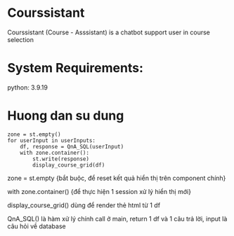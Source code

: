 # Courssistant
Courssistant (Course - Asssistant) is a chatbot support user in course selection

# System Requirements:

python: 3.9.19

# Huong dan su dung
```
zone = st.empty()
for userInput in userInputs:
    df, response = QnA_SQL(userInput)
    with zone.container():
        st.write(response)
        display_course_grid(df)
```
zone = st.empty {bắt buộc, để reset kết quả hiển thị trên component chính}

with zone.container() {để thực hiện 1 session xử lý hiển thị mới}

display_course_grid() dùng để render thẻ html từ 1 df

QnA_SQL() là hàm xử lý chính call ở main, return 1 df và 1 câu trả lời, input là câu hỏi về database